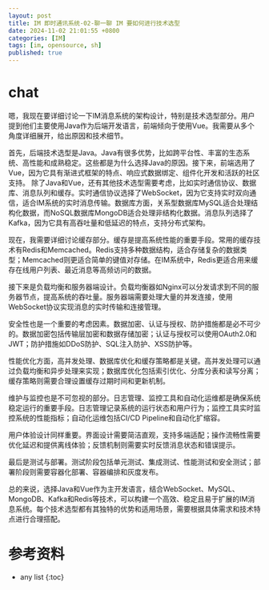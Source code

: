 ```yaml
---
layout: post
title: IM 即时通讯系统-02-聊一聊 IM 要如何进行技术选型
date: 2024-11-02 21:01:55 +0800
categories: [IM]
tags: [im, opensource, sh]
published: true
---
```


# chat

嗯，我现在要详细讨论一下IM消息系统的架构设计，特别是技术选型部分。用户提到他们主要使用Java作为后端开发语言，前端倾向于使用Vue。我需要从多个角度详细展开，给出原因和技术细节。

首先，后端技术选型是Java。Java有很多优势，比如跨平台性、丰富的生态系统、高性能和成熟稳定。这些都是为什么选择Java的原因。接下来，前端选用了Vue，因为它具有渐进式框架的特点、响应式数据绑定、组件化开发和活跃的社区支持。
除了Java和Vue，还有其他技术选型需要考虑，比如实时通信协议、数据库、消息队列和缓存。实时通信协议选择了WebSocket，因为它支持实时双向通信，适合IM系统的实时消息传输。数据库方面，关系型数据库MySQL适合处理结构化数据，而NoSQL数据库MongoDB适合处理非结构化数据。消息队列选择了Kafka，因为它具有高吞吐量和低延迟的特点，支持分布式架构。

现在，我需要详细讨论缓存部分。缓存是提高系统性能的重要手段。常用的缓存技术有Redis和Memcached。Redis支持多种数据结构，适合存储复杂的数据类型；Memcached则更适合简单的键值对存储。在IM系统中，Redis更适合用来缓存在线用户列表、最近消息等高频访问的数据。

接下来是负载均衡和服务器端设计。负载均衡器如Nginx可以分发请求到不同的服务器节点，提高系统的吞吐量。服务器端需要处理大量的并发连接，使用WebSocket协议实现消息的实时传输和连接管理。

安全性也是一个重要的考虑因素。数据加密、认证与授权、防护措施都是必不可少的。数据加密包括传输层加密和数据存储加密；认证与授权可以使用OAuth2.0和JWT；防护措施如DDoS防护、SQL注入防护、XSS防护等。

性能优化方面，高并发处理、数据库优化和缓存策略都是关键。高并发处理可以通过负载均衡和异步处理来实现；数据库优化包括索引优化、分库分表和读写分离；缓存策略则需要合理设置缓存过期时间和更新机制。

维护与监控也是不可忽视的部分。日志管理、监控工具和自动化运维都是确保系统稳定运行的重要手段。日志管理记录系统的运行状态和用户行为；监控工具实时监控系统的性能指标；自动化运维包括CI/CD Pipeline和自动化扩缩容。

用户体验设计同样重要。界面设计需要简洁直观，支持多端适配；操作流畅性需要优化延迟和提供离线体验；反馈机制则需要实时反馈消息状态和错误提示。

最后是测试与部署。测试阶段包括单元测试、集成测试、性能测试和安全测试；部署阶段则需要容器化部署、容器编排和灰度发布。

总的来说，选择Java和Vue作为主开发语言，结合WebSocket、MySQL、MongoDB、Kafka和Redis等技术，可以构建一个高效、稳定且易于扩展的IM消息系统。每个技术选型都有其独特的优势和适用场景，需要根据具体需求和技术特点进行合理搭配。

# 参考资料

* any list
{:toc}